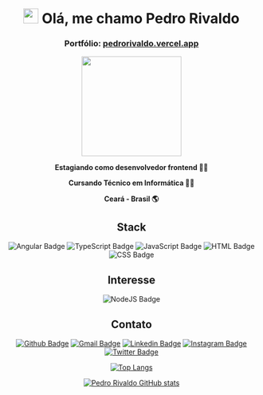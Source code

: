 <h1 align="center"><img src="https://emojis.slackmojis.com/emojis/images/1531849430/4246/blob-sunglasses.gif?1531849430" width="30"/> Olá, me chamo Pedro Rivaldo</h1>

<div align="center">
  
  <h3>Portfólio: <a href="https://pedrorivaldo.vercel.app" target="_blank">pedrorivaldo.vercel.app</a></h3>

  <img src='https://media.giphy.com/media/xT9IgMVeZBLP1s3doQ/giphy.gif' width='200'>

</div>

<div align="center">

  **Estagiando como desenvolvedor frontend :man_technologist:**
  
  **Cursando Técnico em Informática :man_technologist:**
  
  **Ceará - Brasil :earth_americas:**
  
</div>

<div align="center">
  
  ## Stack
  
  ![Angular Badge](https://img.shields.io/badge/Angular-DD0031?style=for-the-badge&logo=angular&logoColor=white)
  ![TypeScript Badge](https://img.shields.io/badge/TypeScript-007ACC?style=for-the-badge&logo=typescript&logoColor=white)
  ![JavaScript Badge](https://img.shields.io/badge/JavaScript-F7DF1E?style=for-the-badge&logo=javascript&logoColor=black)
  ![HTML Badge](https://img.shields.io/badge/HTML-239120?style=for-the-badge&logo=html5&logoColor=white)
  ![CSS Badge](https://img.shields.io/badge/CSS-239120?&style=for-the-badge&logo=css3&logoColor=white)
  
  ## Interesse
  
  ![NodeJS Badge](https://img.shields.io/badge/Node.js-43853D?style=for-the-badge&logo=node.js&logoColor=white)
  
  ## Contato
  
  [![Github Badge](https://img.shields.io/badge/GitHub-100000?style=for-the-badge&logo=github&logoColor=white)](https://github.com/pedrorivald)
  [![Gmail Badge](https://img.shields.io/badge/Gmail-D14836?style=for-the-badge&logo=gmail&logoColor=white)](mailto:pedrorivaldev@gmail.com)
  [![Linkedin Badge](https://img.shields.io/badge/LinkedIn-0077B5?style=for-the-badge&logo=linkedin&logoColor=white)](https://www.linkedin.com/in/pedrorivaldo)
  [![Instagram Badge](https://img.shields.io/badge/Instagram-E4405F?style=for-the-badge&logo=instagram&logoColor=white)](https://www.instagram.com/pedro_rivald)
  [![Twitter Badge](https://img.shields.io/badge/Twitter-1DA1F2?style=for-the-badge&logo=twitter&logoColor=white)](https://twitter.com/pedrorivald)
  
</div>

<div align="center">
  
  [![Top Langs](https://github-readme-stats.vercel.app/api/top-langs/?username=pedrorivald&layout=compact)](https://github.com/pedrorivald)

</div>

<div align="center">
  
  [![Pedro Rivaldo GitHub stats](https://github-readme-stats.vercel.app/api?username=pedrorivald&hide=contribs,issues&show_icons=true)](htttps://github.com/pedrorivald/github-readme-stats)
  
</div>
